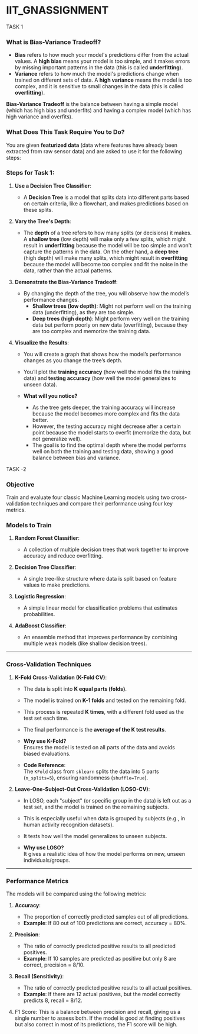 # IIT_GNASSIGNMENT

TASK 1

### **What is Bias-Variance Tradeoff?**
- **Bias** refers to how much your model's predictions differ from the actual values. A **high bias** means your model is too simple, and it makes errors by missing important patterns in the data (this is called **underfitting**).
- **Variance** refers to how much the model's predictions change when trained on different sets of data. A **high variance** means the model is too complex, and it is sensitive to small changes in the data (this is called **overfitting**).

**Bias-Variance Tradeoff** is the balance between having a simple model (which has high bias and underfits) and having a complex model (which has high variance and overfits).



### **What Does This Task Require You to Do?**
You are given **featurized data** (data where features have already been extracted from raw sensor data) and are asked to use it for the following steps:



### **Steps for Task 1:**
1. **Use a Decision Tree Classifier**:
   - A **Decision Tree** is a model that splits data into different parts based on certain criteria, like a flowchart, and makes predictions based on these splits.
   
2. **Vary the Tree's Depth**:
   - The **depth** of a tree refers to how many splits (or decisions) it makes. A **shallow tree** (low depth) will make only a few splits, which might result in **underfitting** because the model will be too simple and won't capture the patterns in the data. On the other hand, a **deep tree** (high depth) will make many splits, which might result in **overfitting** because the model will become too complex and fit the noise in the data, rather than the actual patterns.

3. **Demonstrate the Bias-Variance Tradeoff**:
   - By changing the depth of the tree, you will observe how the model’s performance changes.
     - **Shallow trees (low depth)**: Might not perform well on the training data (underfitting), as they are too simple.
     - **Deep trees (high depth)**: Might perform very well on the training data but perform poorly on new data (overfitting), because they are too complex and memorize the training data.
   
4. **Visualize the Results**:
   - You will create a graph that shows how the model’s performance changes as you change the tree’s depth.
   - You’ll plot the **training accuracy** (how well the model fits the training data) and **testing accuracy** (how well the model generalizes to unseen data).
   
   - **What will you notice?**
     - As the tree gets deeper, the training accuracy will increase because the model becomes more complex and fits the data better.
     - However, the testing accuracy might decrease after a certain point because the model starts to overfit (memorize the data, but not generalize well).
     - The goal is to find the optimal depth where the model performs well on both the training and testing data, showing a good balance between bias and variance.


TASK -2


### **Objective**  
Train and evaluate four classic Machine Learning models using two cross-validation techniques and compare their performance using four key metrics.



### **Models to Train**  
1. **Random Forest Classifier**:  
   - A collection of multiple decision trees that work together to improve accuracy and reduce overfitting.

2. **Decision Tree Classifier**:  
   - A single tree-like structure where data is split based on feature values to make predictions.

3. **Logistic Regression**:  
   - A simple linear model for classification problems that estimates probabilities.

4. **AdaBoost Classifier**:  
   - An ensemble method that improves performance by combining multiple weak models (like shallow decision trees).

---

### **Cross-Validation Techniques**  
1. **K-Fold Cross-Validation (K-Fold CV)**:  
   - The data is split into **K equal parts (folds)**.  
   - The model is trained on **K-1 folds** and tested on the remaining fold.  
   - This process is repeated **K times**, with a different fold used as the test set each time.  
   - The final performance is the **average of the K test results**.  

   - **Why use K-Fold?**  
     Ensures the model is tested on all parts of the data and avoids biased evaluations.

   - **Code Reference**:  
     The `KFold` class from `sklearn` splits the data into 5 parts (`n_splits=5`), ensuring randomness (`shuffle=True`).

2. **Leave-One-Subject-Out Cross-Validation (LOSO-CV)**:  
   - In LOSO, each "subject" (or specific group in the data) is left out as a test set, and the model is trained on the remaining subjects.  
   - This is especially useful when data is grouped by subjects (e.g., in human activity recognition datasets).  
   - It tests how well the model generalizes to unseen subjects.  

   - **Why use LOSO?**  
     It gives a realistic idea of how the model performs on new, unseen individuals/groups.

---

### **Performance Metrics**  
The models will be compared using the following metrics:

1. **Accuracy**:  
   - The proportion of correctly predicted samples out of all predictions.  
   - **Example**: If 80 out of 100 predictions are correct, accuracy = 80%.

2. **Precision**:  
   - The ratio of correctly predicted positive results to all predicted positives.  
   - **Example**: If 10 samples are predicted as positive but only 8 are correct, precision = 8/10.

3. **Recall (Sensitivity)**:  
   - The ratio of correctly predicted positive results to all actual positives.  
   - **Example**: If there are 12 actual positives, but the model correctly predicts 8, recall = 8/12.

4. F1 Score:
This is a balance between precision and recall, giving us a single number to assess both.
If the model is good at finding positives but also correct in most of its predictions, the F1 score will be high.

